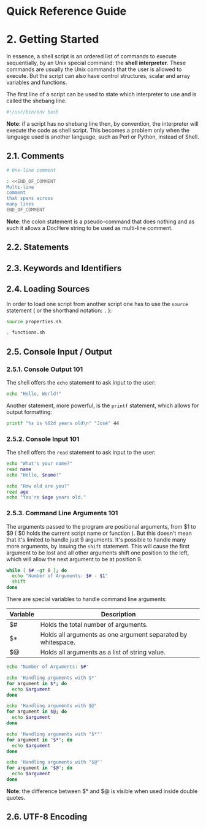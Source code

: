 Quick Reference Guide
=====================

# 2. Getting Started

In essence, a shell script is an ordered list of commands to execute sequentially, by an Unix special command: the **shell interpreter**. These commands are usually the Unix commands that the user is allowed to execute. But the script can also have control structures, scalar and array variables and functions.

The first line of a script can be used to state which interpreter to use and is called the shebang line.

```bash
#!/usr/bin/env bash
```

**Note**: if a script has no shebang line then, by convention, the interpreter will execute the code as shell script. This becomes a problem only when the language used is another language, such as Perl or Python, instead of Shell.

## 2.1. Comments

```bash
# One-line comment
```

```bash
: <<END_OF_COMMENT
Multi-line
comment
that spans across
many lines
END_OF_COMMENT
```

**Note**: the colon statement is a pseudo-command that does nothing and as such it allows a DocHere string to be used as multi-line comment.

## 2.2. Statements

## 2.3. Keywords and Identifiers

## 2.4. Loading Sources

In order to load one script from another script one has to use the ```source``` statement ( or the shorthand notation: ```.``` ):

```bash
source properties.sh

. functions.sh
```

## 2.5. Console Input / Output

### 2.5.1. Console Output 101

The shell offers the ```echo``` statement to ask input to the user:

```bash
echo "Hello, World!"
```

Another statement, more powerful, is the ```printf``` statement, which allows for output formatting:

```bash
printf "%s is %02d years old\n" "José" 44
```

### 2.5.2. Console Input 101

The shell offers the ```read``` statement to ask input to the user:

```bash
echo "What's your name?"
read name
echo "Hello, $name!"

echo "How old are you?"
read age
echo "You're $age years old."
```

### 2.5.3. Command Line Arguments 101

The arguments passed to the program are positional arguments, from $1 to $9 ( $0 holds the current script name or function ). But this doesn't mean that it's limited to handle just 9 arguments. It's possible to handle many more arguments, by issuing the ```shift``` statement. This will cause the first argument to be lost and all other arguments shift one position to the left, which will allow the next argument to be at position 9.

```bash
while [ $# -gt 0 ]; do
  echo "Number of Arguments: $# - $1"
  shift
done
```

There are special variables to handle command line arguments:

| Variable | Description |
|----------|-------------|
| $#       | Holds the total number of arguments. |
| $*       | Holds all arguments as one argument separated by whitespace. |
| $@       | Holds all arguments as a list of string value. |

```bash
echo "Number of Arguments: $#"

echo 'Handling arguments with $*'
for argument in $*; do
  echo $argument
done

echo 'Handling arguments with $@'
for argument in $@; do
  echo $argument
done

echo 'Handling arguments with "$*"'
for argument in "$*"; do
  echo $argument
done

echo 'Handling arguments with "$@"'
for argument in "$@"; do
  echo $argument
done
```

**Note**: the difference between $* and $@ is visible when used inside double quotes.

## 2.6. UTF-8 Encoding

